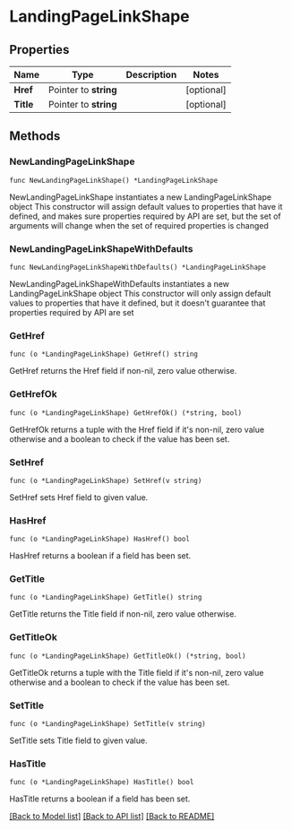 # LandingPageLinkShape

## Properties

Name | Type | Description | Notes
------------ | ------------- | ------------- | -------------
**Href** | Pointer to **string** |  | [optional] 
**Title** | Pointer to **string** |  | [optional] 

## Methods

### NewLandingPageLinkShape

`func NewLandingPageLinkShape() *LandingPageLinkShape`

NewLandingPageLinkShape instantiates a new LandingPageLinkShape object
This constructor will assign default values to properties that have it defined,
and makes sure properties required by API are set, but the set of arguments
will change when the set of required properties is changed

### NewLandingPageLinkShapeWithDefaults

`func NewLandingPageLinkShapeWithDefaults() *LandingPageLinkShape`

NewLandingPageLinkShapeWithDefaults instantiates a new LandingPageLinkShape object
This constructor will only assign default values to properties that have it defined,
but it doesn't guarantee that properties required by API are set

### GetHref

`func (o *LandingPageLinkShape) GetHref() string`

GetHref returns the Href field if non-nil, zero value otherwise.

### GetHrefOk

`func (o *LandingPageLinkShape) GetHrefOk() (*string, bool)`

GetHrefOk returns a tuple with the Href field if it's non-nil, zero value otherwise
and a boolean to check if the value has been set.

### SetHref

`func (o *LandingPageLinkShape) SetHref(v string)`

SetHref sets Href field to given value.

### HasHref

`func (o *LandingPageLinkShape) HasHref() bool`

HasHref returns a boolean if a field has been set.

### GetTitle

`func (o *LandingPageLinkShape) GetTitle() string`

GetTitle returns the Title field if non-nil, zero value otherwise.

### GetTitleOk

`func (o *LandingPageLinkShape) GetTitleOk() (*string, bool)`

GetTitleOk returns a tuple with the Title field if it's non-nil, zero value otherwise
and a boolean to check if the value has been set.

### SetTitle

`func (o *LandingPageLinkShape) SetTitle(v string)`

SetTitle sets Title field to given value.

### HasTitle

`func (o *LandingPageLinkShape) HasTitle() bool`

HasTitle returns a boolean if a field has been set.


[[Back to Model list]](../README.md#documentation-for-models) [[Back to API list]](../README.md#documentation-for-api-endpoints) [[Back to README]](../README.md)


